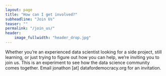 ```yaml
---
layout: page
title: "How can I get involved?"
subheadline: "Join Us"
teaser: ""
permalink: "/join_us/"
header:
    image_fullwidth: "header_drop.jpg"
---
```

Whether you’re an experienced data scientist looking for a side project, still learning, or just trying to figure out how you can help, we’re inviting you to join us. This is an experiment to see how the data science community comes together. Email jonathon [at] datafordemocracy.org for an invitation.


